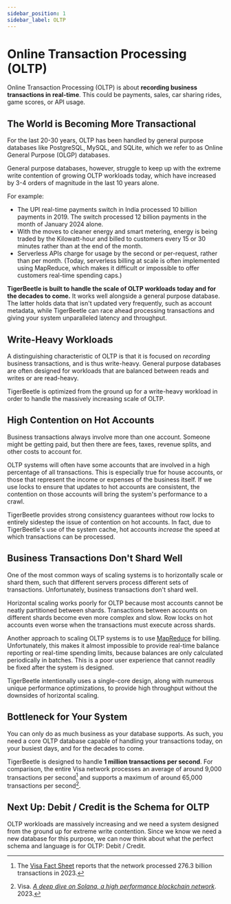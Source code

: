 ```yaml
---
sidebar_position: 1
sidebar_label: OLTP
---
```


# Online Transaction Processing (OLTP)

Online Transaction Processing (OLTP) is about **recording business transactions in real-time**. This
could be payments, sales, car sharing rides, game scores, or API usage.

## The World is Becoming More Transactional

For the last 20-30 years, OLTP has been handled by general purpose databases like PostgreSQL, MySQL,
and SQLite, which we refer to as Online General Purpose (OLGP) databases.

General purpose databases, however, struggle to keep up with the extreme write contention of growing
OLTP workloads today, which have increased by 3-4 orders of magnitude in the last 10 years alone.

For example:

- The UPI real-time payments switch in India processed 10 billion payments in 2019. The switch
  processed 12 billion payments in the month of January 2024 alone.
- With the moves to cleaner energy and smart metering, energy is being traded by the Kilowatt-hour
  and billed to customers every 15 or 30 minutes rather than at the end of the month.
- Serverless APIs charge for usage by the second or per-request, rather than per month. (Today,
  serverless billing at scale is often implemented using MapReduce, which makes it difficult or
  impossible to offer customers real-time spending caps.)

**TigerBeetle is built to handle the scale of OLTP workloads today and for the decades to come.** It
works well alongside a general purpose database. The latter holds data that isn't updated very
frequently, such as account metadata, while TigerBeetle can race ahead processing transactions and
giving your system unparalleled latency and throughput.

## Write-Heavy Workloads

A distinguishing characteristic of OLTP is that it is focused on _recording_ business transactions,
and is thus write-heavy. General purpose databases are often designed for workloads that are
balanced between reads and writes or are read-heavy.

TigerBeetle is optimized from the ground up for a write-heavy workload in order to handle the
massively increasing scale of OLTP.

## High Contention on Hot Accounts

Business transactions always involve more than one account. Someone might be getting paid, but then
there are fees, taxes, revenue splits, and other costs to account for.

OLTP systems will often have some accounts that are involved in a high percentage of all
transactions. This is especially true for house accounts, or those that represent the income or
expenses of the business itself. If we use locks to ensure that updates to hot accounts are
consistent, the contention on those accounts will bring the system's performance to a crawl.

TigerBeetle provides strong consistency guarantees without row locks to entirely sidestep the issue
of contention on hot accounts. In fact, due to TigerBeetle's use of the system cache, hot accounts
_increase_ the speed at which transactions can be processed.

## Business Transactions Don't Shard Well

One of the most common ways of scaling systems is to horizontally scale or shard them, such that
different servers process different sets of transactions. Unfortunately, business transactions don't
shard well.

Horizontal scaling works poorly for OLTP because most accounts cannot be neatly partitioned between
shards. Transactions between accounts on different shards become even more complex and slow. Row
locks on hot accounts even worse when the transactions must execute across shards.

Another approach to scaling OLTP systems is to use
[MapReduce](https://en.wikipedia.org/wiki/MapReduce) for billing. Unfortunately, this makes it
almost impossible to provide real-time balance reporting or real-time spending limits, because
balances are only calculated periodically in batches. This is a poor user experience that cannot
readily be fixed after the system is designed.

TigerBeetle intentionally uses a single-core design, along with numerous unique performance
optimizations, to provide high throughput without the downsides of horizontal scaling.

## Bottleneck for Your System

You can only do as much business as your database supports. As such, you need a core OLTP database
capable of handling your transactions today, on your busiest days, and for the decades to come.

TigerBeetle is designed to handle **1 million transactions per second**. For comparison, the entire
Visa network processes an average of around 9,000 transactions per second[^1] and supports a maximum
of around 65,000 transactions per second[^2].

[^1]:
    The
    [Visa Fact Sheet](https://usa.visa.com/dam/VCOM/global/about-visa/documents/aboutvisafactsheet.pdf)
    reports that the network processed 276.3 billion transactions in 2023.

[^2]:
    Visa.
    [_A deep dive on Solana, a high performance blockchain network_](https://usa.visa.com/solutions/crypto/deep-dive-on-solana.html). 2023.

## Next Up: Debit / Credit is the Schema for OLTP

OLTP workloads are massively increasing and we need a system designed from the ground up for extreme
write contention. Since we know we need a new database for this purpose, we can now think about what
the perfect schema and language is for OLTP: Debit / Credit.
